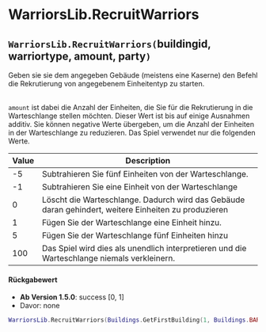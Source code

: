 # WarriorsLib.RecruitWarriors

## `WarriorsLib.RecruitWarriors(`buildingid, warriortype, amount, party`)`

Geben sie sie dem angegeben Gebäude (meistens eine Kaserne) den Befehl die Rekrutierung von angegebenem Einheitentyp zu starten.&#x20;

\
`amount` ist dabei die Anzahl der Einheiten, die Sie für die Rekrutierung in die Warteschlange stellen möchten. Dieser Wert ist bis auf einige Ausnahmen additiv. Sie können negative Werte übergeben, um die Anzahl der Einheiten in der Warteschlange zu reduzieren. Das Spiel verwendet nur die folgenden Werte.

| Value | Description                                                                                          |
| ----- | ---------------------------------------------------------------------------------------------------- |
| -5    | Subtrahieren Sie fünf Einheiten von der Warteschlange.                                               |
| -1    | Subtrahieren Sie eine Einheit von der Warteschlange                                                  |
| 0     | Löscht die Warteschlange. Dadurch wird das Gebäude daran gehindert, weitere Einheiten zu produzieren |
| 1     | Fügen Sie der Warteschlange eine Einheit hinzu.                                                      |
| 5     | Fügen Sie der Warteschlange fünf Einheiten hinzu                                                     |
| 100   | Das Spiel wird dies als unendlich interpretieren und die Warteschlange niemals verkleinern.          |

#### Rückgabewert

* **Ab Version 1.5.0**: success \[0, 1]
* Davor: none

```lua
WarriorsLib.RecruitWarriors(Buildings.GetFirstBuilding(1, Buildings.BARRACKS), Settlers.BOWMAN_03, 5, 1)
```
